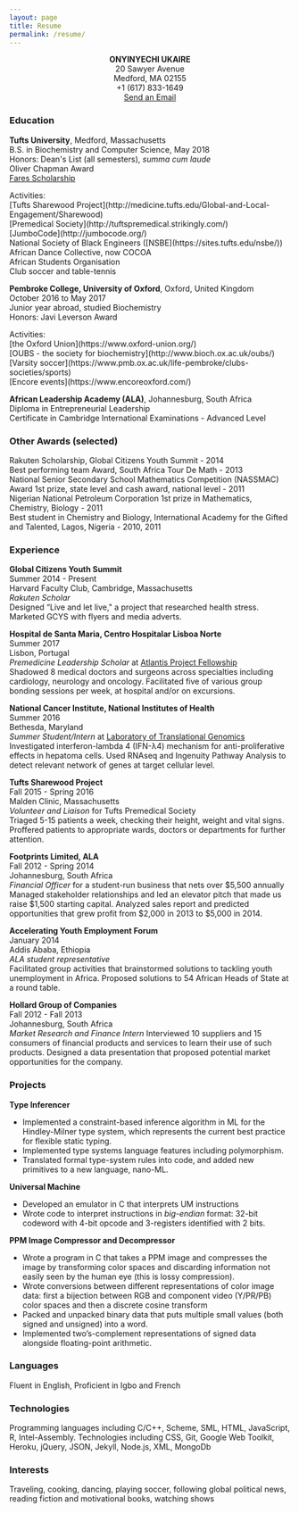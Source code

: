 ```yaml
---
layout: page
title: Resume
permalink: /resume/
---
```


<p style="text-align: center;"> 
  <b>ONYINYECHI UKAIRE</b><br>
  20 Sawyer Avenue<br>
  Medford, MA 02155<br>
  +1 (617) 833-1649<br>
  <a href="mailto:oukaire12@alaalumni.org?Subject=Hello%20Ukay" target="_parent">Send an Email</a>
</p>

### Education

**Tufts University**, Medford, Massachusetts<br>
B.S. in Biochemistry and Computer Science, May 2018<br>
Honors: Dean's List (all semesters), _summa cum laude_<br>
Oliver Chapman Award<br>
[Fares Scholarship](../docs/faresprofile.pdf)
<p></p>
Activities:<br>
[Tufts Sharewood Project](http://medicine.tufts.edu/Global-and-Local-Engagement/Sharewood)<br>
[Premedical Society](http://tuftspremedical.strikingly.com/)<br>
[JumboCode](http://jumbocode.org/)<br>
National Society of Black Engineers ([NSBE](https://sites.tufts.edu/nsbe/))<br>
African Dance Collective, now COCOA<br>
African Students Organisation<br>
Club soccer and table-tennis

**Pembroke College, University of Oxford**, Oxford, United Kingdom<br>
October 2016 to May 2017<br>
Junior year abroad, studied Biochemistry<br>
Honors: Javi Leverson Award
<p></p>
Activities:<br>
[the Oxford Union](https://www.oxford-union.org/)<br>
[OUBS - the society for biochemistry](http://www.bioch.ox.ac.uk/oubs/)<br>
[Varsity soccer](https://www.pmb.ox.ac.uk/life-pembroke/clubs-societies/sports)<br>
[Encore events](https://www.encoreoxford.com/)

**African Leadership Academy (ALA)**, Johannesburg, South Africa<br>
Diploma in Entrepreneurial Leadership<br>
Certificate in Cambridge International Examinations - Advanced Level

### Other Awards (selected)

Rakuten Scholarship, Global Citizens Youth Summit - 2014<br>
Best performing team Award, South Africa Tour De Math - 2013<br>
National Senior Secondary School Mathematics Competition (NASSMAC) Award 1st prize, state level and cash award, national level - 2011<br>
Nigerian National Petroleum Corporation 1st prize in Mathematics, Chemistry, Biology - 2011<br>
Best student in Chemistry and Biology, International Academy for the Gifted and Talented, Lagos, Nigeria - 2010, 2011

### Experience

**Global Citizens Youth Summit**<br>
Summer 2014 - Present<br>
Harvard Faculty Club, Cambridge, Massachusetts<br>
_Rakuten Scholar_<br>
Designed “Live and let live," a project that researched health stress. Marketed GCYS with flyers and media adverts.

**Hospital de Santa Maria, Centro Hospitalar Lisboa Norte**<br>
Summer 2017<br>
Lisbon, Portugal<br>
_Premedicine Leadership Scholar_ at [Atlantis Project Fellowship](https://atlantisglobal.org/)<br>
Shadowed 8 medical doctors and surgeons across specialties including cardiology, neurology and oncology. Facilitated five of various group bonding sessions per week, at hospital and/or on excursions.

**National Cancer Institute, National Institutes of Health**<br>
Summer 2016<br>
Bethesda, Maryland<br>
_Summer Student/Intern_ at [Laboratory of Translational Genomics](https://dceg.cancer.gov/about/staff-directory/biographies/K-N/prokunina-olsson-ludmila)<br>
Investigated interferon-lambda 4 (IFN-λ4) mechanism for anti-proliferative effects in hepatoma cells. Used RNAseq and Ingenuity Pathway Analysis to detect relevant network of genes at target cellular level.

**Tufts Sharewood Project**<br>
Fall 2015 - Spring 2016<br>
Malden Clinic, Massachusetts<br>
_Volunteer and Liaison_ for Tufts Premedical Society<br>
Triaged 5-15 patients a week, checking their height, weight and vital signs. Proffered patients to appropriate wards, doctors or departments for further attention.

**Footprints Limited, ALA**<br>
Fall 2012 - Spring 2014<br>
Johannesburg, South Africa<br>
_Financial Officer_ for a student-run business that nets over $5,500 annually<br>
Managed stakeholder relationships and led an elevator pitch that made us raise $1,500 starting capital. Analyzed sales report and predicted opportunities that grew profit from $2,000 in 2013 to $5,000 in 2014.

**Accelerating Youth Employment Forum**<br>
January 2014<br>
Addis Ababa, Ethiopia<br>
_ALA student representative_<br>
Facilitated group activities that brainstormed solutions to tackling youth unemployment in Africa. Proposed solutions to 54 African Heads of State at a round table.

**Hollard Group of Companies**<br>
Fall 2012 - Fall 2013<br>
Johannesburg, South Africa<br>
_Market Research and Finance Intern_
Interviewed 10 suppliers and 15 consumers of financial products and services to learn their use of such products. Designed a data presentation that proposed potential market opportunities for the company.

### Projects

**Type Inferencer**
* Implemented a constraint-based inference algorithm in ML for the Hindley-Milner type system, which represents the current best practice for flexible static typing.
* Implemented type systems language features including polymorphism. 
* Translated formal type-system rules into code, and added new primitives to a new language, nano-ML.

**Universal Machine**
* Developed an emulator in C that interprets UM instructions
* Wrote code to interpret instructions in _big-endian_ format: 32-bit codeword with
 4-bit opcode and 3-registers identified with 2 bits.

**PPM Image Compressor and Decompressor**
* Wrote a program in C that takes a PPM image and compresses the image by transforming color spaces and discarding information not easily seen by the human eye (this is lossy compression).
* Wrote conversions between different representations of color image data: first a bijection between RGB
and component video (Y/PR/PB) color spaces and then a discrete cosine transform
* Packed and unpacked binary data that puts multiple small values (both signed and unsigned) into a word. 
* Implemented two’s-complement representations of signed data alongside floating-point arithmetic.

### Languages
Fluent in English, Proficient in Igbo and French

### Technologies

Programming languages including C/C++, Scheme, SML, HTML, JavaScript, R, Intel-Assembly. Technologies including CSS, Git, Google Web Toolkit, Heroku, jQuery, JSON, Jekyll, Node.js, XML, MongoDb

### Interests
Traveling, cooking, dancing, playing soccer, following global political news, reading fiction and motivational books, watching shows
